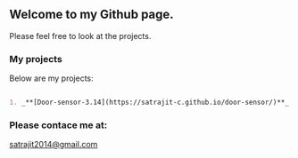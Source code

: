 ## Welcome to my Github page.

Please feel free to look at the projects.

### My projects

Below are my projects:

```markdown

1. _**[Door-sensor-3.14](https://satrajit-c.github.io/door-sensor/)**_

```
### Please contace me at:

satrajit2014@gmail.com
